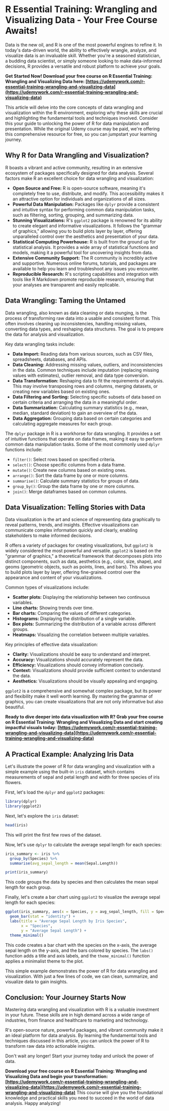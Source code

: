 # R Essential Training: Wrangling and Visualizing Data - Your Free Course Awaits!

Data is the new oil, and R is one of the most powerful engines to refine it. In today's data-driven world, the ability to effectively wrangle, analyze, and visualize data is an invaluable skill. Whether you're a seasoned statistician, a budding data scientist, or simply someone looking to make data-informed decisions, R provides a versatile and robust platform to achieve your goals.

**Get Started Now! Download your free course on R Essential Training: Wrangling and Visualizing Data here: [https://udemywork.com/r-essential-training-wrangling-and-visualizing-data](https://udemywork.com/r-essential-training-wrangling-and-visualizing-data)**

This article will delve into the core concepts of data wrangling and visualization within the R environment, exploring why these skills are crucial and highlighting the fundamental tools and techniques involved. Consider this your guide to unlocking the power of R for data manipulation and presentation. While the original Udemy course may be paid, we're offering this comprehensive resource for free, so you can jumpstart your learning journey.

## Why R for Data Wrangling and Visualization?

R boasts a vibrant and active community, resulting in an extensive ecosystem of packages specifically designed for data analysis. Several factors make R an excellent choice for data wrangling and visualization:

*   **Open Source and Free:** R is open-source software, meaning it's completely free to use, distribute, and modify. This accessibility makes it an attractive option for individuals and organizations of all sizes.
*   **Powerful Data Manipulation:** Packages like `dplyr` provide a consistent and intuitive syntax for performing common data manipulation tasks, such as filtering, sorting, grouping, and summarizing data.
*   **Stunning Visualizations:** R's `ggplot2` package is renowned for its ability to create elegant and informative visualizations. It follows the "grammar of graphics," allowing you to build plots layer by layer, offering unparalleled control over the aesthetics and presentation of your data.
*   **Statistical Computing Powerhouse:** R is built from the ground up for statistical analysis. It provides a wide array of statistical functions and models, making it a powerful tool for uncovering insights from data.
*   **Extensive Community Support:** The R community is incredibly active and supportive. Numerous online forums, tutorials, and packages are available to help you learn and troubleshoot any issues you encounter.
*   **Reproducible Research:** R's scripting capabilities and integration with tools like R Markdown promote reproducible research, ensuring that your analyses are transparent and easily replicable.

## Data Wrangling: Taming the Untamed

Data wrangling, also known as data cleaning or data munging, is the process of transforming raw data into a usable and consistent format. This often involves cleaning up inconsistencies, handling missing values, converting data types, and reshaping data structures. The goal is to prepare the data for analysis and visualization.

Key data wrangling tasks include:

*   **Data Import:** Reading data from various sources, such as CSV files, spreadsheets, databases, and APIs.
*   **Data Cleaning:** Addressing missing values, outliers, and inconsistencies in the data. Common techniques include imputation (replacing missing values with estimates), outlier removal, and data type conversion.
*   **Data Transformation:** Reshaping data to fit the requirements of analysis. This may involve transposing rows and columns, merging datasets, or creating new variables based on existing ones.
*   **Data Filtering and Sorting:** Selecting specific subsets of data based on certain criteria and arranging the data in a meaningful order.
*   **Data Summarization:** Calculating summary statistics (e.g., mean, median, standard deviation) to gain an overview of the data.
*   **Data Aggregation:** Grouping data based on certain categories and calculating aggregate measures for each group.

The `dplyr` package in R is a workhorse for data wrangling. It provides a set of intuitive functions that operate on data frames, making it easy to perform common data manipulation tasks. Some of the most commonly used `dplyr` functions include:

*   `filter()`: Select rows based on specified criteria.
*   `select()`: Choose specific columns from a data frame.
*   `mutate()`: Create new columns based on existing ones.
*   `arrange()`: Sort the data frame by one or more columns.
*   `summarise()`: Calculate summary statistics for groups of data.
*   `group_by()`: Group the data frame by one or more columns.
*   `join()`: Merge dataframes based on common columns.

## Data Visualization: Telling Stories with Data

Data visualization is the art and science of representing data graphically to reveal patterns, trends, and insights. Effective visualizations can communicate complex information quickly and clearly, enabling stakeholders to make informed decisions.

R offers a variety of packages for creating visualizations, but `ggplot2` is widely considered the most powerful and versatile. `ggplot2` is based on the "grammar of graphics," a theoretical framework that decomposes plots into distinct components, such as data, aesthetics (e.g., color, size, shape), and geoms (geometric objects, such as points, lines, and bars). This allows you to build plots layer by layer, offering fine-grained control over the appearance and content of your visualizations.

Common types of visualizations include:

*   **Scatter plots:** Displaying the relationship between two continuous variables.
*   **Line charts:** Showing trends over time.
*   **Bar charts:** Comparing the values of different categories.
*   **Histograms:** Displaying the distribution of a single variable.
*   **Box plots:** Summarizing the distribution of a variable across different groups.
*   **Heatmaps:** Visualizing the correlation between multiple variables.

Key principles of effective data visualization:

*   **Clarity:** Visualizations should be easy to understand and interpret.
*   **Accuracy:** Visualizations should accurately represent the data.
*   **Efficiency:** Visualizations should convey information concisely.
*   **Context:** Visualizations should provide sufficient context to understand the data.
*   **Aesthetics:** Visualizations should be visually appealing and engaging.

`ggplot2` is a comprehensive and somewhat complex package, but its power and flexibility make it well worth learning. By mastering the grammar of graphics, you can create visualizations that are not only informative but also beautiful.

**Ready to dive deeper into data visualization with R? Grab your free course on R Essential Training: Wrangling and Visualizing Data and start creating impactful visuals today: [https://udemywork.com/r-essential-training-wrangling-and-visualizing-data](https://udemywork.com/r-essential-training-wrangling-and-visualizing-data)**

## A Practical Example: Analyzing Iris Data

Let's illustrate the power of R for data wrangling and visualization with a simple example using the built-in `iris` dataset, which contains measurements of sepal and petal length and width for three species of iris flowers.

First, let's load the `dplyr` and `ggplot2` packages:

```R
library(dplyr)
library(ggplot2)
```

Next, let's explore the `iris` dataset:

```R
head(iris)
```

This will print the first few rows of the dataset.

Now, let's use `dplyr` to calculate the average sepal length for each species:

```R
iris_summary <- iris %>%
  group_by(Species) %>%
  summarise(avg_sepal_length = mean(Sepal.Length))

print(iris_summary)
```

This code groups the data by species and then calculates the mean sepal length for each group.

Finally, let's create a bar chart using `ggplot2` to visualize the average sepal length for each species:

```R
ggplot(iris_summary, aes(x = Species, y = avg_sepal_length, fill = Species)) +
  geom_bar(stat = "identity") +
  labs(title = "Average Sepal Length by Iris Species",
       x = "Species",
       y = "Average Sepal Length") +
  theme_minimal()
```

This code creates a bar chart with the species on the x-axis, the average sepal length on the y-axis, and the bars colored by species. The `labs()` function adds a title and axis labels, and the `theme_minimal()` function applies a minimalist theme to the plot.

This simple example demonstrates the power of R for data wrangling and visualization. With just a few lines of code, we can clean, summarize, and visualize data to gain insights.

## Conclusion: Your Journey Starts Now

Mastering data wrangling and visualization with R is a valuable investment in your future. These skills are in high demand across a wide range of industries, from finance and healthcare to marketing and technology.

R's open-source nature, powerful packages, and vibrant community make it an ideal platform for data analysis. By learning the fundamental tools and techniques discussed in this article, you can unlock the power of R to transform raw data into actionable insights.

Don't wait any longer! Start your journey today and unlock the power of data.

**Download your free course on R Essential Training: Wrangling and Visualizing Data and begin your transformation: [https://udemywork.com/r-essential-training-wrangling-and-visualizing-data](https://udemywork.com/r-essential-training-wrangling-and-visualizing-data)** This course will give you the foundational knowledge and practical skills you need to succeed in the world of data analysis. Happy analyzing!
